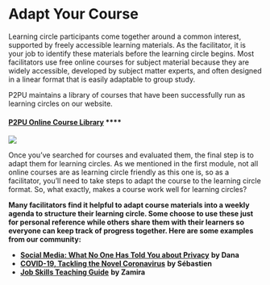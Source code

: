 # Adapt Your Course

Learning circle participants come together around a common interest, supported by freely accessible learning materials. As the facilitator, it is your job to identify these materials before the learning circle begins. Most facilitators use free online courses for subject material because they are widely accessible, developed by subject matter experts, and often designed in a linear format that is easily adaptable to group study. 

P2PU maintains a library of courses that have been successfully run as learning circles on our website. 

#### [**P2PU Online Course Library**](https://www.p2pu.org/en/courses/) ****

[![](https://lh4.googleusercontent.com/9H_kzHbJtaVJg64jKQOZwVbJ6pNJ7xrc_6_L_tqpXLylgoqho-H8X8_VO7P1I_BW4EN5FZDal1Q5cfsy8_Tc7n9zaQY8k7Y9EE38gpWfRwH-_20ap2cmXkRoSAozSuWqL5ItGGsa)](https://www.p2pu.org/en/courses/)

Once you’ve searched for courses and evaluated them, the final step is to adapt them for learning circles. As we mentioned in the first module, not all online courses are as learning circle friendly as this one is, so as a facilitator, you’ll need to take steps to adapt the course to the learning circle format. So, what exactly, makes a course work well for learning circles?

**Many facilitators find it helpful to adapt course materials into a weekly agenda to structure their learning circle. Some choose to use these just for personal reference while others share them with their learners so everyone can keep track of progress together. Here are some examples from our community:**

* [**Social Media: What No One Has Told You about Privacy**](https://docs.google.com/document/d/1_AnvIV-J8u8l3Z7TyqD8csI45sQFCoJyH7C89Df23tg/edit) **by Dana** 
* [**COVID-19, Tackling the Novel Coronavirus**](https://docs.google.com/document/d/1JBfz869HQJ0gtapgYwrYjFfs1cDX7d4POqRBLXD4oSQ/edit) **by Sébastien** 
* [**Job Skills Teaching Guide**](https://docs.google.com/document/d/1LtHeCpP39j9SLO9ttRcUwyBh-nziU2AsT6y-jUn1STU/edit) **by Zamira**

